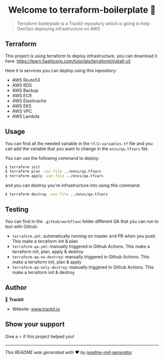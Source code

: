 <h1 style="text-align: center">Welcome to terraform-boilerplate 👋</h1>
<p>
</p>

> Terraform boilerplate is a Trackit repository which is going to help DevOps deploying infrastructure on AWS

## Terraform

This project is using terraform to deploy infrastructure, you can download it here: https://learn.hashicorp.com/tutorials/terraform/install-cli

Here it is services you can deploy using this repository:
- AWS Route53
- AWS RDS
- AWS Backup
- AWS ECR
- AWS Elasticache
- AWS EKS
- AWS VPC
- AWS Lambda

## Usage

You can find all the needed variable in the `tf/2-variables.tf` file
and you can add the variable that you want to change in the `envs/qa.tfvars` file.

You can use the following command to deploy:

```sh
$ terraform init
$ terraform plan -var-file ../envs/qa.tfvars
$ terraform apply -var-file ../envs/qa.tfvars
```

and you can destroy you're infrastructure into using this command:

```sh
$ terraform destroy -var-file ../envs/qa.tfvars
```

## Testing

You can find in the `.github/workflows` folder different QA that you can run to test with Github:
- `terraform.yml`: automatically running on master and PR when you push. This make a terraform init & plan
- `terraform-qa.yml`: manually triggered in Github Actions. This make a terraform init, plan, apply & destroy
- `terraform-qa-no-destroy`: manually triggered in Github Actions. This make a terraform init, plan & apply
- `terraform-qa-only-destroy`: manually triggered in Github Actions. This make a terraform init & destroy

## Author

👤 **Trackit**

* Website: www.trackit.io

## Show your support

Give a ⭐️ if this project helped you!

***
_This README was generated with ❤️ by [readme-md-generator](https://github.com/kefranabg/readme-md-generator)_